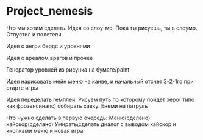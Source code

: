 # Project_nemesis
Что мы хотим сделать.
Идея со слоу-мо. Пока ты рисуешь, ты в слоумо. Отпустил и полетели.

Идея с ангри бердс и уровнями

Идея с ареалом врагов и прочее

Генератор уровней из рисунка на бумаге/paint

Идея нарисовать мейн меню на канве, и начальный отсчет 3-2-1го при старте игры

Идея переделать гемплей. Рисуем путь по которому пойдет херо( типо как фрозенсинапс) собирать хавку. Енеми на патруль

Что нужно сделать в первую очередь:
Меню(сделано)
хайскор(сделано)
Умирать\сделать диалог с выводом хайскор и кнопками меню и новая игра
